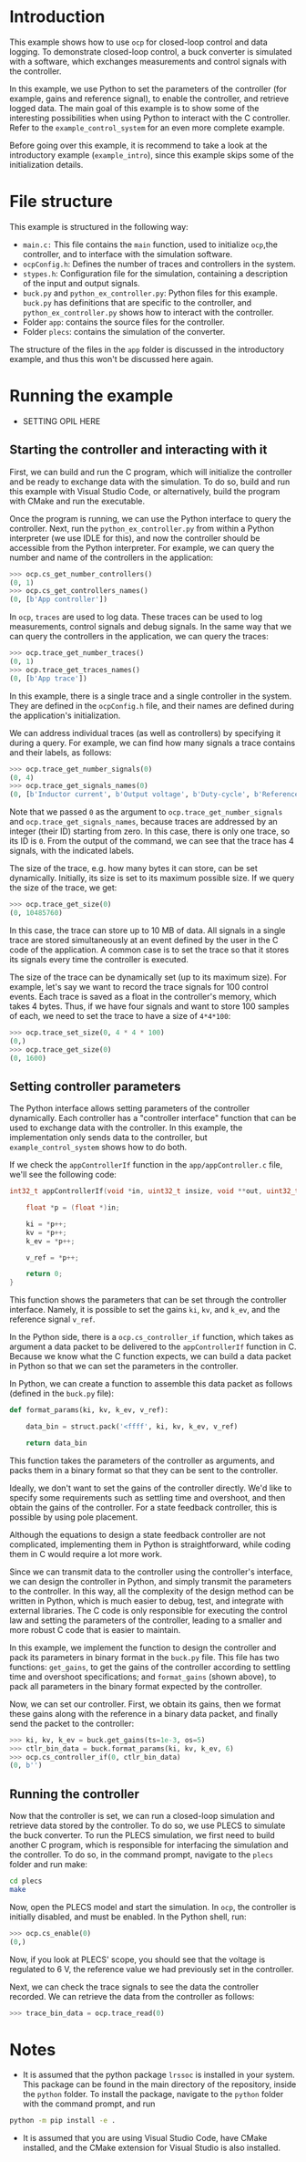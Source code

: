 # Introduction

This example shows how to use `ocp` for closed-loop control and data logging. To demonstrate closed-loop control, a buck converter is simulated with a software, which exchanges measurements and control signals with the controller. 

In this example, we use Python to set the parameters of the controller (for example, gains and reference signal), to enable the controller, and retrieve logged data. The main goal of this example is to show some of the interesting possibilities when using Python to interact with the C controller. Refer to the `example_control_system` for an even more complete example. 

Before going over this example, it is recommend to take a look at the introductory example (`example_intro`), since this example skips some of the initialization details. 

# File structure

This example is structured in the following way:

- `main.c:` This file contains the `main` function, used to initialize `ocp`,the controller, and to interface with the simulation software.
- `ocpConfig.h`: Defines the number of traces and controllers in the system.
- `stypes.h`: Configuration file for the simulation, containing a description of the input and output signals.
- `buck.py` and `python_ex_controller.py`: Python files for this example. `buck.py` has definitions that are specific to the controller, and `python_ex_controller.py` shows how to interact with the controller.
- Folder `app`: contains the source files for the controller.
- Folder `plecs`: contains the simulation of the converter.

The structure of the files in the `app` folder is discussed in the introductory example, and thus this won't be discussed here again.

# Running the example

- SETTING OPIL HERE

## Starting the controller and interacting with it

First, we can build and run the C program, which will initialize the controller and be ready to exchange data with the simulation. To do so, build and run this example with Visual Studio Code, or alternatively, build the program with CMake and run the executable.

Once the program is running, we can use the Python interface to query the controller. Next, run the `python_ex_controller.py` from within a Python interpreter (we use IDLE for this), and now the controller should be accessible from the Python interpreter. For example, we can query the number and name of the controllers in the application:

```python
>>> ocp.cs_get_number_controllers()
(0, 1)
>>> ocp.cs_get_controllers_names()
(0, [b'App controller'])
```

In `ocp`, `traces` are used to log data. These traces can be used to log measurements, control signals and debug signals. In the same way that we can query the controllers in the application, we can query the traces:

```python
>>> ocp.trace_get_number_traces()
(0, 1)
>>> ocp.trace_get_traces_names()
(0, [b'App trace'])
```

In this example, there is a single trace and a single controller in the system. They are defined in the `ocpConfig.h` file, and their names are defined during the application's initialization.

We can address individual traces (as well as controllers) by specifying it during a query. For example, we can find how many signals a trace contains and their labels, as follows:

```python
>>> ocp.trace_get_number_signals(0)
(0, 4)
>>> ocp.trace_get_signals_names(0)
(0, [b'Inductor current', b'Output voltage', b'Duty-cycle', b'Reference'])
```

Note that we passed `0` as the argument to  `ocp.trace_get_number_signals` and `ocp.trace_get_signals_names`, because  traces are addressed by an integer (their ID) starting from zero. In this case, there is only one trace, so its ID is `0`. From the output of the command, we can see that the trace has 4 signals, with the indicated labels.  

The size of the trace, e.g. how many bytes it can store, can be set dynamically. Initially, its size is set to its maximum possible size. If we query the size of the trace, we get:

```python
>>> ocp.trace_get_size(0)
(0, 10485760)
```

In this case, the trace can store up to 10 MB of data. All signals in a single trace are stored simultaneously at an event defined by the user in the C code of the application. A common case is to set the trace so that it stores its signals every time the controller is executed. 

The size of the trace can be dynamically set (up to its maximum size). For example, let's say we want to record the trace signals for 100 control events. Each trace is saved as a float in the controller's memory, which takes 4 bytes. Thus, if we have four signals and want to store 100 samples of each, we need to set the trace to have a size of `4*4*100`:

```python
>>> ocp.trace_set_size(0, 4 * 4 * 100)
(0,)
>>> ocp.trace_get_size(0)
(0, 1600)
```

## Setting controller parameters

The Python interface allows setting parameters of the controller dynamically. Each controller has a "controller interface" function that can be used to exchange data with the controller. In this example, the implementation only sends data to the controller, but  `example_control_system` shows how to do both.

If we check the `appControllerIf` function in the `app/appController.c` file, we'll see the following code:

```c
int32_t appControllerIf(void *in, uint32_t insize, void **out, uint32_t maxoutsize){

    float *p = (float *)in;

    ki = *p++;
    kv = *p++;
    k_ev = *p++;

    v_ref = *p++;

    return 0;
}
```

This function shows the parameters that can be set through the controller interface. Namely, it is possible to set the gains `ki`, `kv`, and `k_ev`, and the reference signal `v_ref`.  

In the Python side, there is a `ocp.cs_controller_if` function, which takes as argument a data packet to be delivered to the `appControllerIf` function in C. Because we know what the C function expects, we can build a data packet in Python so that we can set the parameters in the controller.

In Python, we can create a function to assemble this data packet as follows (defined in the `buck.py` file):
```python
def format_params(ki, kv, k_ev, v_ref):

    data_bin = struct.pack('<ffff', ki, kv, k_ev, v_ref)

    return data_bin
```

This function takes the parameters of the controller as arguments, and packs them in a binary format so that they can be sent to the controller. 

Ideally, we don't want to set the gains of the controller directly. We'd like to specify some requirements such as settling time and overshoot, and then obtain the gains of the controller. For a state feedback controller, this is possible by using pole placement. 

Although the equations to design a state feedback controller are not complicated, implementing them in Python is straightforward, while coding them in C would require a lot more work. 

Since we can transmit data to the controller using the controller's interface, we can design the controller in Python, and simply transmit the parameters to the controller. In this way, all the complexity of the design method can be written in Python, which is much easier to debug, test, and integrate with external libraries. The C code is only responsible for executing the control law and setting the parameters of the controller, leading to a smaller and more robust  C code that is easier to maintain.

In this example, we implement the function to design the controller and pack its parameters in binary format in the `buck.py` file. This file has two functions: `get_gains`, to get the gains of the controller according to settling time and overshoot specifications; and `format_gains` (shown above), to pack all parameters in the binary format expected by the controller.

Now, we can set our controller. First, we obtain its gains, then we format these gains along with the reference in a binary data packet, and finally send the packet to the controller:
```python
>>> ki, kv, k_ev = buck.get_gains(ts=1e-3, os=5)
>>> ctlr_bin_data = buck.format_params(ki, kv, k_ev, 6)
>>> ocp.cs_controller_if(0, ctlr_bin_data)
(0, b'')
```

## Running the controller

Now that the controller is set, we can run a closed-loop simulation and retrieve data stored by the controller. To do so, we use PLECS to simulate the buck converter. To run the PLECS simulation, we first need to build another C program, which is responsible for interfacing the simulation and the controller. To do so, in the command prompt, navigate to the `plecs` folder and run make:
```sh
cd plecs
make
```

Now, open the PLECS model and start the simulation. In `ocp`, the controller is initially disabled, and must be enabled. In the Python shell, run:
```python
>>> ocp.cs_enable(0)
(0,)
```

Now, if you look at PLECS' scope, you should see that the voltage is regulated to 6 V, the reference value we had previously set in the controller.

Next, we can check the trace signals to see the data the controller recorded. We can retrieve the data from the controller as follows:
```python
>>> trace_bin_data = ocp.trace_read(0)
```

# Notes

- It is assumed that the python package `lrssoc` is installed in your system. This package can be found in the main directory of the repository, inside the `python` folder. To install the package, navigate to the `python` folder with the command prompt, and run
```sh
python -m pip install -e .
``` 

- It is assumed that you are using Visual Studio Code, have CMake installed, and the CMake extension for Visual Studio is also installed.
